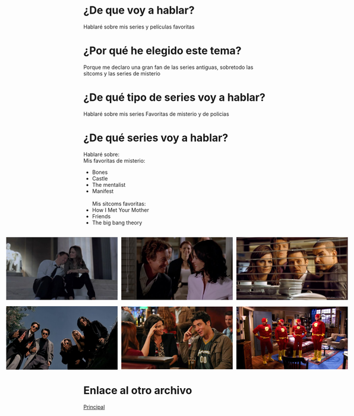 # ¿De que voy a hablar?
Hablaré sobre mis series y películas favoritas
# ¿Por qué he elegido este tema?
Porque me declaro una gran fan de las series antiguas, sobretodo las sitcoms y las series de misterio
# ¿De qué tipo de series voy a hablar?
Hablaré sobre mis series Favoritas de misterio y de policias
# ¿De qué series voy a hablar?
Hablaré sobre:<br/>
Mis favoritas de misterio:
  - Bones
  - Castle
  - The mentalist
  - Manifest <br/><br/>
  Mis sitcoms favoritas:
  - How I Met Your Mother
  - Friends
  - The big bang theory
<br/><br/>
<div style="display: flex; justify-content: center; align-items: center; gap: 10px;">
  <img src="photos/bones2.jpg" alt="Izquierda" style="width: 300px;">
  <img src="photos/jisbon.jpg" alt="Centro" style="width: 300px;">
  <img src="photos/castle.jpg" alt="Derecha" style="width: 300px;">
</div>
<br/>
<div style="display: flex; justify-content: center; align-items: center; gap: 10px;">
  <img src="photos/friends.jpg" alt="Izquierda" style="width: 300px;">
  <img src="photos/HYMYM.jpg" alt="Centro" style="width: 300px;">
  <img src="photos/BBT.jpg" alt="Derecha" style="width: 300px;">
</div>


# Enlace al otro archivo
[Principal](Misterio.md)

